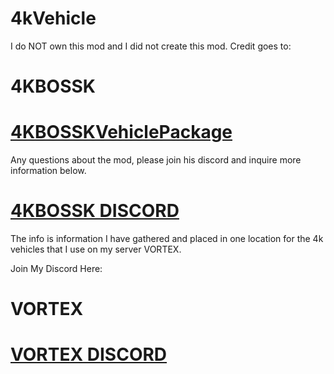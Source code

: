 # 4kVehicle
I do NOT own this mod and I did not create this mod.
Credit goes to: 
# 4KBOSSK
# [4KBOSSKVehiclePackage](https://steamcommunity.com/sharedfiles/filedetails/?id=3387855369&searchtext=4kboos)
Any questions about the mod, please join his discord and inquire more information below.
# [4KBOSSK DISCORD](https://discord.gg/U53MFkSCYb)


The info is information I have gathered and placed in one location for the 4k vehicles that I use on my server VORTEX.

Join My Discord Here:
# VORTEX
# [VORTEX DISCORD](https://discord.gg/HYZXB2fWZ2)
